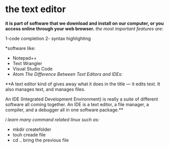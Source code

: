 # the text editor
**it is part of software that we download and install on our computer, or you access online through your web browser.**
*the most important features are*:

 1-code completion
 2- syntax highlighting

  *software like:
 - Notepad++
  - Text Wrangler
 - Visual Studio Code
 - Atom
  *The Difference Between Text Editors and IDEs:*

**A text editor kind of gives away what it does in the title — it edits text. It also manages text, and manages files. 

An IDE (Integrated Development Environment) is really a suite of different software all coming together. An IDE is a text editor, a file manager, a compiler, and a debugger all in one software package.**

*i learn many command related linux such as:*

-  mkdir createfolder
 - touh creade file
 - cd .. bring the previous file



